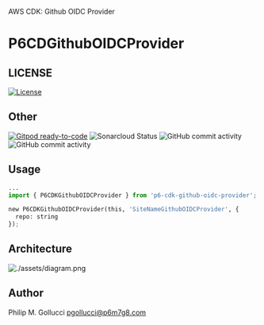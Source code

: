 AWS CDK: Github OIDC Provider

# P6CDGithubOIDCProvider

## LICENSE

[![License](https://img.shields.io/badge/License-Apache%202.0-yellowgreen.svg)](https://opensource.org/licenses/Apache-2.0)

## Other

[![Gitpod ready-to-code](https://img.shields.io/badge/Gitpod-ready--to--code-blue?logo=gitpod)](https://gitpod.io/#https://github.com/p6m7g8/p6-cdk-github-oidc-provider) ![Sonarcloud Status](https://sonarcloud.io/api/project_badges/measure?project=p6m78_p6-cdk-github-oidc-provider&metric=alert_status) ![GitHub commit activity](https://img.shields.io/github/commit-activity/y/p6m7g8/p6-cdk-github-oidc-provider) ![GitHub commit activity](https://img.shields.io/github/commit-activity/m/p6m7g8/p6-cdk-github-oidc-provider)

## Usage

```python
...
import { P6CDKGithubOIDCProvider } from 'p6-cdk-github-oidc-provider';

new P6CDKGithubOIDCProvider(this, 'SiteNameGithubOIDCProvider', {
  repo: string
});
```

## Architecture

![./assets/diagram.png](./assets/diagram.png)

## Author

Philip M. Gollucci [pgollucci@p6m7g8.com](mailto:pgollucci@p6m7g8.com)
